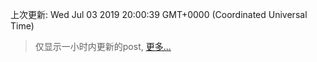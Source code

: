 
  
 上次更新: Wed Jul 03 2019 20:00:39 GMT+0000 (Coordinated Universal Time) 

 > 仅显示一小时内更新的post, [更多...](screenshots/)
  
